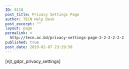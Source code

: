 ```yaml
---
ID: 8118
post_title: Privacy Settings Page
author: TECN Help Desk
post_excerpt: ""
layout: page
permalink: >
  http://tecn.ac.bd/privacy-settings-page-2-2-2-2-2-2
published: true
post_date: 2019-02-07 23:29:58
---
```

[njt_gdpr_privacy_settings]